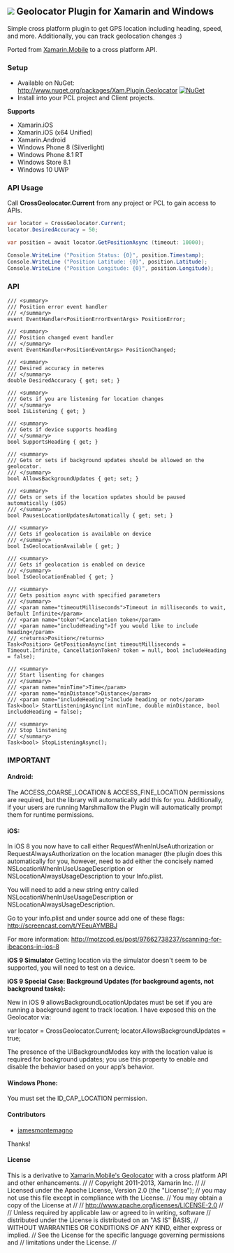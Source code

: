 ## ![](http://www.refractored.com/images/plugin_icon_geolocator.png) Geolocator Plugin for Xamarin and Windows

Simple cross platform plugin to get GPS location including heading, speed, and more. Additionally, you can track geolocation changes :)

Ported from [Xamarin.Mobile](http://www.github.com/xamarin/xamarin.mobile) to a cross platform API.

### Setup
* Available on NuGet: http://www.nuget.org/packages/Xam.Plugin.Geolocator [![NuGet](https://img.shields.io/nuget/v/Xam.Plugin.Geolocator.svg?label=NuGet)](https://www.nuget.org/packages/Xam.Plugin.Geolocator/)
* Install into your PCL project and Client projects.

**Supports**
* Xamarin.iOS
* Xamarin.iOS (x64 Unified)
* Xamarin.Android
* Windows Phone 8 (Silverlight)
* Windows Phone 8.1 RT
* Windows Store 8.1
* Windows 10 UWP


### API Usage

Call **CrossGeolocator.Current** from any project or PCL to gain access to APIs.

```csharp
var locator = CrossGeolocator.Current;
locator.DesiredAccuracy = 50;

var position = await locator.GetPositionAsync (timeout: 10000);

Console.WriteLine ("Position Status: {0}", position.Timestamp);
Console.WriteLine ("Position Latitude: {0}", position.Latitude);
Console.WriteLine ("Position Longitude: {0}", position.Longitude);
```

### API 

```
/// <summary>
/// Position error event handler
/// </summary>
event EventHandler<PositionErrorEventArgs> PositionError;
```

```
/// <summary>
/// Position changed event handler
/// </summary>
event EventHandler<PositionEventArgs> PositionChanged;
```

```
/// <summary>
/// Desired accuracy in meteres
/// </summary>
double DesiredAccuracy { get; set; }
```

```
/// <summary>
/// Gets if you are listening for location changes
/// </summary>
bool IsListening { get; }
```

```
/// <summary>
/// Gets if device supports heading
/// </summary>
bool SupportsHeading { get; }
```

```
/// <summary>
/// Gets or sets if background updates should be allowed on the geolocator.
/// </summary>
bool AllowsBackgroundUpdates { get; set; }
```

```
/// <summary>
/// Gets or sets if the location updates should be paused automatically (iOS)
/// </summary>
bool PausesLocationUpdatesAutomatically { get; set; }
```

```
/// <summary>
/// Gets if geolocation is available on device
/// </summary>
bool IsGeolocationAvailable { get; }
```

```
/// <summary>
/// Gets if geolocation is enabled on device
/// </summary>
bool IsGeolocationEnabled { get; }
```

```
/// <summary>
/// Gets position async with specified parameters
/// </summary>
/// <param name="timeoutMilliseconds">Timeout in milliseconds to wait, Default Infinite</param>
/// <param name="token">Cancelation token</param>
/// <param name="includeHeading">If you would like to include heading</param>
/// <returns>Position</returns>
Task<Position> GetPositionAsync(int timeoutMilliseconds = Timeout.Infinite, CancellationToken? token = null, bool includeHeading = false);
```

```
/// <summary>
/// Start lisenting for changes
/// </summary>
/// <param name="minTime">Time</param>
/// <param name="minDistance">Distance</param>
/// <param name="includeHeading">Include heading or not</param>
Task<bool> StartListeningAsync(int minTime, double minDistance, bool includeHeading = false);
```

```
/// <summary>
/// Stop linstening
/// </summary>
Task<bool> StopListeningAsync();
```

### **IMPORTANT**
#### Android:
The ACCESS_COARSE_LOCATION & ACCESS_FINE_LOCATION permissions are required, but the library will automatically add this for you. Additionally, if your users are running Marshmallow the Plugin will automatically prompt them for runtime permissions.



#### iOS:
In iOS 8 you now have to call either RequestWhenInUseAuthorization or RequestAlwaysAuthorization on the location manager (the plugin does this automatically for you, however, need to add either the concisely named NSLocationWhenInUseUsageDescription or NSLocationAlwaysUsageDescription to your Info.plist. 

You will need to add a new string entry called NSLocationWhenInUseUsageDescription or NSLocationAlwaysUsageDescription. 

Go to your info.plist and under source add one of these flags: http://screencast.com/t/YEeuAYMBBJ

For more information:  http://motzcod.es/post/97662738237/scanning-for-ibeacons-in-ios-8

**iOS 9 Simulator**
Getting location via the simulator doesn't seem to be supported, you will need to test on a device.

**iOS 9 Special Case: Background Updates (for background agents, not background tasks):**

New in iOS 9 allowsBackgroundLocationUpdates must be set if you are running a background agent to track location. I have exposed this on the Geolocator via:

var locator = CrossGeolocator.Current;
locator.AllowsBackgroundUpdates = true;

The presence of the UIBackgroundModes key with the location value is required for background updates; you use this property to enable and disable the behavior based on your app’s behavior.

#### Windows Phone:

You must set the ID_CAP_LOCATION permission.

#### Contributors
* [jamesmontemagno](https://github.com/jamesmontemagno)

Thanks!

#### License
This is a derivative to [Xamarin.Mobile's Geolocator](http://github.com/xamarin/xamarin.mobile) with a cross platform API and other enhancements.
﻿//
//  Copyright 2011-2013, Xamarin Inc.
//
//    Licensed under the Apache License, Version 2.0 (the "License");
//    you may not use this file except in compliance with the License.
//    You may obtain a copy of the License at
//
//        http://www.apache.org/licenses/LICENSE-2.0
//
//    Unless required by applicable law or agreed to in writing, software
//    distributed under the License is distributed on an "AS IS" BASIS,
//    WITHOUT WARRANTIES OR CONDITIONS OF ANY KIND, either express or implied.
//    See the License for the specific language governing permissions and
//    limitations under the License.
//
